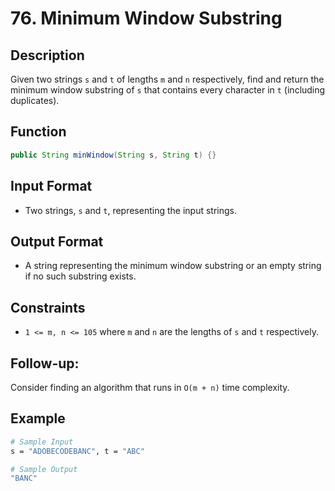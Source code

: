 # 76. Minimum Window Substring

## Description

Given two strings `s` and `t` of lengths `m` and `n` respectively, find and return the minimum window substring of `s` that contains every character in `t` (including duplicates).

## Function

```java
public String minWindow(String s, String t) {}
```

## Input Format

- Two strings, `s` and `t`, representing the input strings.

## Output Format

- A string representing the minimum window substring or an empty string if no such substring exists.

## Constraints

- `1 <= m, n <= 105` where `m` and `n` are the lengths of `s` and `t` respectively.

## Follow-up:

Consider finding an algorithm that runs in `O(m + n)` time complexity.

## Example

```bash
# Sample Input
s = "ADOBECODEBANC", t = "ABC"

# Sample Output
"BANC"
```
